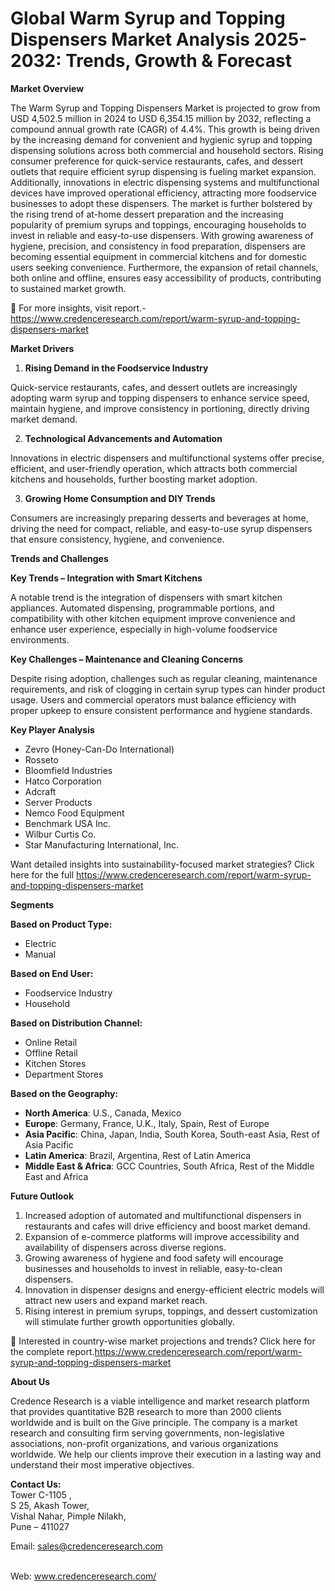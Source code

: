 # Global Warm Syrup and Topping Dispensers Market Analysis 2025-2032: Trends, Growth & Forecast


<p><strong>Market Overview</strong></p>
<p>The Warm Syrup and Topping Dispensers Market is projected to grow from USD 4,502.5 million in 2024 to USD 6,354.15 million by 2032, reflecting a compound annual growth rate (CAGR) of 4.4%. This growth is being driven by the increasing demand for convenient and hygienic syrup and topping dispensing solutions across both commercial and household sectors. Rising consumer preference for quick-service restaurants, cafes, and dessert outlets that require efficient syrup dispensing is fueling market expansion. Additionally, innovations in electric dispensing systems and multifunctional devices have improved operational efficiency, attracting more foodservice businesses to adopt these dispensers. The market is further bolstered by the rising trend of at-home dessert preparation and the increasing popularity of premium syrups and toppings, encouraging households to invest in reliable and easy-to-use dispensers. With growing awareness of hygiene, precision, and consistency in food preparation, dispensers are becoming essential equipment in commercial kitchens and for domestic users seeking convenience. Furthermore, the expansion of retail channels, both online and offline, ensures easy accessibility of products, contributing to sustained market growth.</p>
<p>📖 For more insights, visit report.-<a href="https://www.credenceresearch.com/report/warm-syrup-and-topping-dispensers-market">https://www.credenceresearch.com/report/warm-syrup-and-topping-dispensers-market</a></p>
<p><strong>Market Drivers</strong></p>
<ol>
<li><strong> Rising Demand in the Foodservice Industry</strong></li>
</ol>
<p>Quick-service restaurants, cafes, and dessert outlets are increasingly adopting warm syrup and topping dispensers to enhance service speed, maintain hygiene, and improve consistency in portioning, directly driving market demand.</p>
<ol start="2">
<li><strong> Technological Advancements and Automation</strong></li>
</ol>
<p>Innovations in electric dispensers and multifunctional systems offer precise, efficient, and user-friendly operation, which attracts both commercial kitchens and households, further boosting market adoption.</p>
<ol start="3">
<li><strong> Growing Home Consumption and DIY Trends</strong></li>
</ol>
<p>Consumers are increasingly preparing desserts and beverages at home, driving the need for compact, reliable, and easy-to-use syrup dispensers that ensure consistency, hygiene, and convenience.</p>
<p><strong>Trends and Challenges</strong></p>
<p><strong>Key Trends &ndash; Integration with Smart Kitchens</strong></p>
<p>A notable trend is the integration of dispensers with smart kitchen appliances. Automated dispensing, programmable portions, and compatibility with other kitchen equipment improve convenience and enhance user experience, especially in high-volume foodservice environments.</p>
<p><strong>Key Challenges &ndash; Maintenance and Cleaning Concerns</strong></p>
<p>Despite rising adoption, challenges such as regular cleaning, maintenance requirements, and risk of clogging in certain syrup types can hinder product usage. Users and commercial operators must balance efficiency with proper upkeep to ensure consistent performance and hygiene standards.</p>
<p><strong>Key Player Analysis</strong></p>
<ul>
<li>Zevro (Honey-Can-Do International)</li>
<li>Rosseto</li>
<li>Bloomfield Industries</li>
<li>Hatco Corporation</li>
<li>Adcraft</li>
<li>Server Products</li>
<li>Nemco Food Equipment</li>
<li>Benchmark USA Inc.</li>
<li>Wilbur Curtis Co.</li>
<li>Star Manufacturing International, Inc.</li>
</ul>
<p>Want detailed insights into sustainability-focused market strategies? Click here for the full <a href="https://www.credenceresearch.com/report/warm-syrup-and-topping-dispensers-market">https://www.credenceresearch.com/report/warm-syrup-and-topping-dispensers-market</a></p>
<p><strong>Segments</strong></p>
<p><strong>Based on Product Type:</strong></p>
<ul>
<li>Electric</li>
<li>Manual</li>
</ul>
<p><strong>Based on End User:</strong></p>
<ul>
<li>Foodservice Industry</li>
<li>Household</li>
</ul>
<p><strong>Based on Distribution Channel:</strong></p>
<ul>
<li>Online Retail</li>
<li>Offline Retail</li>
<li>Kitchen Stores</li>
<li>Department Stores</li>
</ul>
<p><strong>Based on the Geography:</strong></p>
<ul>
<li><strong>North America</strong>: U.S., Canada, Mexico</li>
<li><strong>Europe</strong>: Germany, France, U.K., Italy, Spain, Rest of Europe</li>
<li><strong>Asia Pacific</strong>: China, Japan, India, South Korea, South-east Asia, Rest of Asia Pacific</li>
<li><strong>Latin America</strong>: Brazil, Argentina, Rest of Latin America</li>
<li><strong>Middle East &amp; Africa</strong>: GCC Countries, South Africa, Rest of the Middle East and Africa</li>
</ul>
<p><strong>Future Outlook</strong></p>
<ol>
<li>Increased adoption of automated and multifunctional dispensers in restaurants and cafes will drive efficiency and boost market demand.</li>
<li>Expansion of e-commerce platforms will improve accessibility and availability of dispensers across diverse regions.</li>
<li>Growing awareness of hygiene and food safety will encourage businesses and households to invest in reliable, easy-to-clean dispensers.</li>
<li>Innovation in dispenser designs and energy-efficient electric models will attract new users and expand market reach.</li>
<li>Rising interest in premium syrups, toppings, and dessert customization will stimulate further growth opportunities globally.</li>
</ol>
<p>📌 Interested in country-wise market projections and trends? Click here for the complete report.<a href="https://www.credenceresearch.com/report/warm-syrup-and-topping-dispensers-market">https://www.credenceresearch.com/report/warm-syrup-and-topping-dispensers-market</a></p>
<p><strong>About Us</strong></p>
<p>Credence Research is a viable intelligence and market research platform that provides quantitative B2B research to more than 2000 clients worldwide and is built on the Give principle. The company is a market research and consulting firm serving governments, non-legislative associations, non-profit organizations, and various organizations worldwide. We help our clients improve their execution in a lasting way and understand their most imperative objectives.</p>
<p><strong>Contact Us:</strong><br /> Tower C-1105 ,<br /> S 25, Akash Tower,<br /> Vishal Nahar, Pimple Nilakh,<br /> Pune &ndash; 411027</p>
<p>Email: <a href="mailto:sales@credenceresearch.com">sales@credenceresearch.com</a></p>
<p><br /> Web: <a href="http://www.credenceresearch.com/">www.credenceresearch.com/</a></p>
